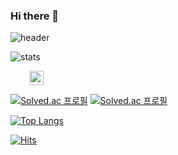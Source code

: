### Hi there 👋

![header](https://capsule-render.vercel.app/api?type=soft&color=auto&height=80&section=header&text=Always%20be%20happy&fontSize=30)


![stats](https://github-readme-stats-git-masterrstaa-rickstaa.vercel.app/api?username=LimByungkuk&&show_icons=true&theme=radical)


<a href="https://www.instagram.com/bbangkku_/">
    <img 
        src="http://img.shields.io/badge/-Instagram-222222?style=flat&logo=Instagram&link=https://www.instagram.com/bbangkku_/"
        style="height : 23px; margin-left : 30px; margin-right : 30px;"/>
</a>

[![Solved.ac 프로필](http://mazassumnida.wtf/api/v2/generate_badge?boj=dla5324)](https://solved.ac/dla5324)
[![Solved.ac
프로필](http://mazassumnida.wtf/api/mini/generate_badge?boj=dla5324)](https://solved.ac/dla5324)

[![Top Langs](https://github-readme-stats.vercel.app/api/top-langs/?username=LimByungkuk&layout=compact)](https://github.com/LimByungkuk/github-readme-stats)


[![Hits](https://hits.seeyoufarm.com/api/count/incr/badge.svg?url=https%3A%2F%2Fgithub.com%2FLimByungkuk&count_bg=%23002DF9&title_bg=%23F207FB&icon=&icon_color=%23F30000&title=hits&edge_flat=false)](https://hits.seeyoufarm.com)

<!--
**LimByungkuk/LimByungkuk** is a ✨ _special_ ✨ repository because its `README.md` (this file) appears on your GitHub profile.

Here are some ideas to get you started:

- 🔭 I’m currently working on ...
- 🌱 I’m currently learning ...
- 👯 I’m looking to collaborate on ...
- 🤔 I’m looking for help with ...
- 💬 Ask me about ...
- 📫 How to reach me: ...
- 😄 Pronouns: ...
- ⚡ Fun fact: ...
-->
